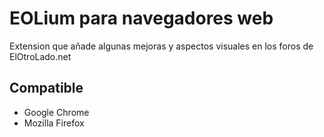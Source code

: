 # EOLium para navegadores web

Extension que añade algunas mejoras y aspectos visuales en los foros de ElOtroLado.net

## Compatible

- Google Chrome
- Mozilla Firefox
